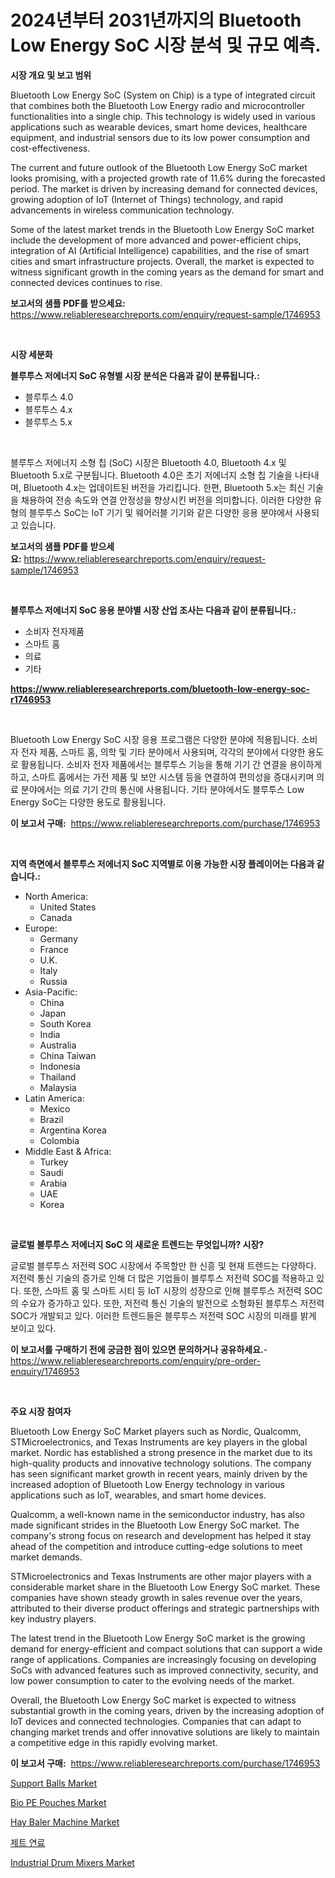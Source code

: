 <p><h1>2024년부터 2031년까지의 Bluetooth Low Energy SoC 시장 분석 및 규모 예측.</h1></p><p><strong>시장 개요 및 보고 범위</strong></p>
<p><p>Bluetooth Low Energy SoC (System on Chip) is a type of integrated circuit that combines both the Bluetooth Low Energy radio and microcontroller functionalities into a single chip. This technology is widely used in various applications such as wearable devices, smart home devices, healthcare equipment, and industrial sensors due to its low power consumption and cost-effectiveness.</p><p>The current and future outlook of the Bluetooth Low Energy SoC market looks promising, with a projected growth rate of 11.6% during the forecasted period. The market is driven by increasing demand for connected devices, growing adoption of IoT (Internet of Things) technology, and rapid advancements in wireless communication technology.</p><p>Some of the latest market trends in the Bluetooth Low Energy SoC market include the development of more advanced and power-efficient chips, integration of AI (Artificial Intelligence) capabilities, and the rise of smart cities and smart infrastructure projects. Overall, the market is expected to witness significant growth in the coming years as the demand for smart and connected devices continues to rise.</p></p>
<p><strong>보고서의 샘플 PDF를 받으세요:</strong> <a href="https://www.reliableresearchreports.com/enquiry/request-sample/1746953">https://www.reliableresearchreports.com/enquiry/request-sample/1746953</a></p>
<p>&nbsp;</p>
<p><strong>시장 세분화</strong></p>
<p><strong>블루투스 저에너지 SoC 유형별 시장 분석은 다음과 같이 분류됩니다.:</strong></p>
<p><ul><li>블루투스 4.0</li><li>블루투스 4.x</li><li>블루투스 5.x</li></ul></p>
<p>&nbsp;</p>
<p><p>블루투스 저에너지 소형 칩 (SoC) 시장은 Bluetooth 4.0, Bluetooth 4.x 및 Bluetooth 5.x로 구분됩니다. Bluetooth 4.0은 초기 저에너지 소형 칩 기술을 나타내며, Bluetooth 4.x는 업데이트된 버전을 가리킵니다. 한편, Bluetooth 5.x는 최신 기술을 채용하여 전송 속도와 연결 안정성을 향상시킨 버전을 의미합니다. 이러한 다양한 유형의 블루투스 SoC는 IoT 기기 및 웨어러블 기기와 같은 다양한 응용 분야에서 사용되고 있습니다.</p></p>
<p><strong>보고서의 샘플 PDF를 받으세요:</strong>&nbsp;<a href="https://www.reliableresearchreports.com/enquiry/request-sample/1746953">https://www.reliableresearchreports.com/enquiry/request-sample/1746953</a></p>
<p>&nbsp;</p>
<p><strong> 블루투스 저에너지 SoC 응용 분야별 시장 산업 조사는 다음과 같이 분류됩니다.:</strong></p>
<p><ul><li>소비자 전자제품</li><li>스마트 홈</li><li>의료</li><li>기타</li></ul></p>
<p><strong><a href="https://www.reliableresearchreports.com/bluetooth-low-energy-soc-r1746953">https://www.reliableresearchreports.com/bluetooth-low-energy-soc-r1746953</a></strong></p>
<p>&nbsp;</p>
<p><p>Bluetooth Low Energy SoC 시장 응용 프로그램은 다양한 분야에 적용됩니다. 소비자 전자 제품, 스마트 홈, 의학 및 기타 분야에서 사용되며, 각각의 분야에서 다양한 용도로 활용됩니다. 소비자 전자 제품에서는 블루투스 기능을 통해 기기 간 연결을 용이하게 하고, 스마트 홈에서는 가전 제품 및 보안 시스템 등을 연결하여 편의성을 증대시키며 의료 분야에서는 의료 기기 간의 통신에 사용됩니다. 기타 분야에서도 블루투스 Low Energy SoC는 다양한 용도로 활용됩니다.</p></p>
<p><strong>이 보고서 구매:</strong>&nbsp; <a href="https://www.reliableresearchreports.com/purchase/1746953">https://www.reliableresearchreports.com/purchase/1746953</a></p>
<p>&nbsp;</p>
<p><strong>지역 측면에서 블루투스 저에너지 SoC 지역별로 이용 가능한 시장 플레이어는 다음과 같습니다.:</strong></p>
<p><ul>
    <li>
        North America:
        <ul>
            <li>United States</li>
            <li>Canada</li>
        </ul>
    </li>
    <li>
        Europe:
        <ul>
            <li>Germany</li>
            <li>France</li>
            <li>U.K.</li>
            <li>Italy</li>
            <li>Russia</li>
        </ul>
    </li>
    <li>
        Asia-Pacific:
        <ul>
            <li>China</li>
            <li>Japan</li>
            <li>South Korea</li>
            <li>India</li>
            <li>Australia</li>
            <li>China Taiwan</li>
            <li>Indonesia</li>
            <li>Thailand</li>
            <li>Malaysia</li>
        </ul>
    </li>
    <li>
        Latin America:
        <ul>
            <li>Mexico</li>
            <li>Brazil</li>
            <li>Argentina Korea</li>
            <li>Colombia</li>
        </ul>
    </li>
    <li>
        Middle East & Africa:
        <ul>
            <li>Turkey</li>
            <li>Saudi</li>
            <li>Arabia</li>
            <li>UAE</li>
            <li>Korea</li>
        </ul>
    </li>
    </ul></p>
<p>&nbsp;</p>
<p><strong>글로벌 블루투스 저에너지 SoC 의 새로운 트렌드는 무엇입니까? 시장?</strong></p>
<p><p>글로벌 블루투스 저전력 SOC 시장에서 주목할만 한 신흥 및 현재 트렌드는 다양하다. 저전력 통신 기술의 증가로 인해 더 많은 기업들이 블루투스 저전력 SOC를 적용하고 있다. 또한, 스마트 홈 및 스마트 시티 등 IoT 시장의 성장으로 인해 블루투스 저전력 SOC의 수요가 증가하고 있다. 또한, 저전력 통신 기술의 발전으로 소형화된 블루투스 저전력 SOC가 개발되고 있다. 이러한 트렌드들은 블루투스 저전력 SOC 시장의 미래를 밝게 보이고 있다.</p></p>
<p><strong>이 보고서를 구매하기 전에 궁금한 점이 있으면 문의하거나 공유하세요.</strong>- <a href="https://www.reliableresearchreports.com/enquiry/pre-order-enquiry/1746953">https://www.reliableresearchreports.com/enquiry/pre-order-enquiry/1746953</a></p>
<p>&nbsp;</p>
<p><strong>주요 시장 참여자</strong></p>
<p><p>Bluetooth Low Energy SoC Market players such as Nordic, Qualcomm, STMicroelectronics, and Texas Instruments are key players in the global market. Nordic has established a strong presence in the market due to its high-quality products and innovative technology solutions. The company has seen significant market growth in recent years, mainly driven by the increased adoption of Bluetooth Low Energy technology in various applications such as IoT, wearables, and smart home devices.</p><p>Qualcomm, a well-known name in the semiconductor industry, has also made significant strides in the Bluetooth Low Energy SoC market. The company's strong focus on research and development has helped it stay ahead of the competition and introduce cutting-edge solutions to meet market demands.</p><p>STMicroelectronics and Texas Instruments are other major players with a considerable market share in the Bluetooth Low Energy SoC market. These companies have shown steady growth in sales revenue over the years, attributed to their diverse product offerings and strategic partnerships with key industry players.</p><p>The latest trend in the Bluetooth Low Energy SoC market is the growing demand for energy-efficient and compact solutions that can support a wide range of applications. Companies are increasingly focusing on developing SoCs with advanced features such as improved connectivity, security, and low power consumption to cater to the evolving needs of the market.</p><p>Overall, the Bluetooth Low Energy SoC market is expected to witness substantial growth in the coming years, driven by the increasing adoption of IoT devices and connected technologies. Companies that can adapt to changing market trends and offer innovative solutions are likely to maintain a competitive edge in this rapidly evolving market.</p></p>
<p><strong>이 보고서 구매:</strong>&nbsp;&nbsp;<a href="https://www.reliableresearchreports.com/purchase/1746953">https://www.reliableresearchreports.com/purchase/1746953</a></p>
<p><p><a href="https://issuu.com/reportprime-2/docs/support-balls-market-size-2030.pptx">Support Balls Market</a></p><p><a href="https://www.linkedin.com/pulse/bio-pe-pouches-market-analysis-size-global-industry-overview-scmfe?trackingId=SzNzD6Erv6YPCkAzX3nFcQ%3D%3D">Bio PE Pouches Market</a></p><p><a href="https://view.publitas.com/reportprime-1/hay-baler-machine-market-exploring-market-share-market-trends-and-future-growth/">Hay Baler Machine Market</a></p><p><a href="https://medium.com/@kennayundt/%EC%A0%9C%ED%8A%B8-%EC%97%B0%EB%A3%8C-%EC%8B%9C%EC%9E%A5%EC%9D%80-%EC%8B%9C%EC%9E%A5-%EC%A0%90%EC%9C%A0%EC%9C%A8-%EC%8B%9C%EC%9E%A5-%EB%8F%99%ED%96%A5-%EB%B0%8F-%EC%8B%9C%EC%9E%A5-%EC%84%B1%EC%9E%A5%EC%97%90-%EA%B4%80%ED%95%9C-%EC%A0%95%EB%B3%B4%EB%A5%BC-%EC%A0%9C%EA%B3%B5%ED%95%A9%EB%8B%88%EB%8B%A4-fc75279f7443">제트 연료</a></p><p><a href="https://github.com/khayangel/Market-Research-Report-List-2/blob/main/industrial-drum-mixers-market.md">Industrial Drum Mixers Market</a></p></p>